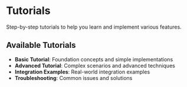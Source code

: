 # Tutorials

Step-by-step tutorials to help you learn and implement various features.

## Available Tutorials

- **Basic Tutorial**: Foundation concepts and simple implementations
- **Advanced Tutorial**: Complex scenarios and advanced techniques
- **Integration Examples**: Real-world integration examples
- **Troubleshooting**: Common issues and solutions
